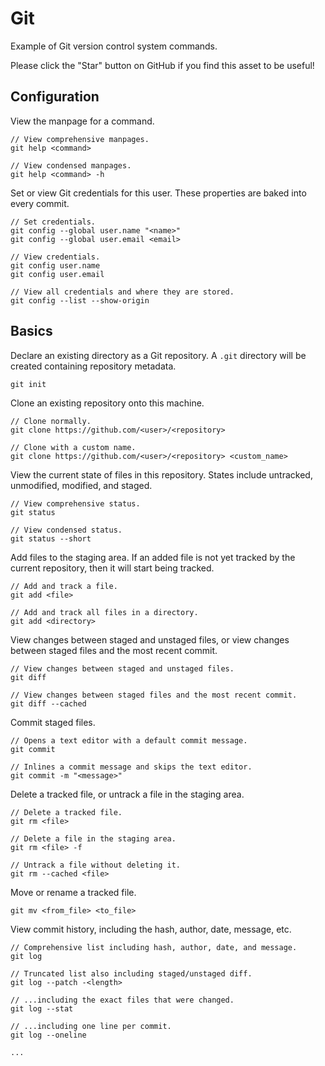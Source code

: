 # Git

Example of Git version control system commands.

Please click the "Star" button on GitHub if you find this asset to be useful!

## Configuration

View the manpage for a command.

```
// View comprehensive manpages.
git help <command>

// View condensed manpages.
git help <command> -h
```

Set or view Git credentials for this user. These properties are baked into every commit.

```
// Set credentials.
git config --global user.name "<name>"
git config --global user.email <email>

// View credentials.
git config user.name
git config user.email

// View all credentials and where they are stored.
git config --list --show-origin
```

## Basics

Declare an existing directory as a Git repository. A `.git` directory will be created containing repository metadata.

```
git init
```

Clone an existing repository onto this machine.

```
// Clone normally.
git clone https://github.com/<user>/<repository>

// Clone with a custom name.
git clone https://github.com/<user>/<repository> <custom_name>
```

View the current state of files in this repository. States include untracked, unmodified, modified, and staged.

```
// View comprehensive status.
git status

// View condensed status.
git status --short
```

Add files to the staging area. If an added file is not yet tracked by the current repository, then it will start being tracked.

```
// Add and track a file.
git add <file>

// Add and track all files in a directory.
git add <directory>
```

View changes between staged and unstaged files, or view changes between staged files and the most recent commit.

```
// View changes between staged and unstaged files.
git diff

// View changes between staged files and the most recent commit.
git diff --cached
```

Commit staged files.

```
// Opens a text editor with a default commit message.
git commit

// Inlines a commit message and skips the text editor.
git commit -m "<message>"
```

Delete a tracked file, or untrack a file in the staging area.

```
// Delete a tracked file.
git rm <file>

// Delete a file in the staging area.
git rm <file> -f

// Untrack a file without deleting it.
git rm --cached <file>
```

Move or rename a tracked file.

```
git mv <from_file> <to_file>
```

View commit history, including the hash, author, date, message, etc.

```
// Comprehensive list including hash, author, date, and message.
git log

// Truncated list also including staged/unstaged diff.
git log --patch -<length>

// ...including the exact files that were changed.
git log --stat

// ...including one line per commit.
git log --oneline

...
```
